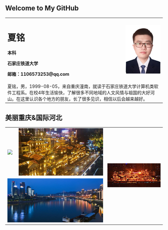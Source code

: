 ## Welcome to My GitHub

<table border="0" align="center">
  <tr>
    <td width="75%">
      <h1>夏铭</h1>
      <p><b>本科</b></p>
      <p><b>石家庄铁道大学</b></p>
      <p><b>邮箱：1106573253@qq.com</b></p>
    </td>
    <td width="25%">
      <img src="xm1_120.png" width="100%">
    </td>
  </tr>
  
  <tr>
    <td colspan=2>
    夏铭，男，1999-08-05，来自重庆潼南，就读于石家庄铁道大学计算机类软件工程系。在校4年生活愉快，了解很多不同地域的人文风情与祖国的大好河山。在这里认识各个地方的朋友，长了很多见识，相信以后会越来越好。
    </td>
   </tr>
</table>



## 美丽重庆&国际河北
<table align="center" border="0">
  <tr>
    <td>
      <img src="images/南山一棵树.jpg" width="100%">
    </td>
    <td>
      <img src="images/洪崖洞2.jpg" width="100%">
    </td>
    <td rowspan="2">
      <img src="images/洪崖洞.jpg" width="100%">
    </td>
  </tr>
  <tr>
    <td colspan="2">
       <img src="images/jlj1.jpg" width="100%">
    </td>
  </tr>
</table>

## 

## 

## 


